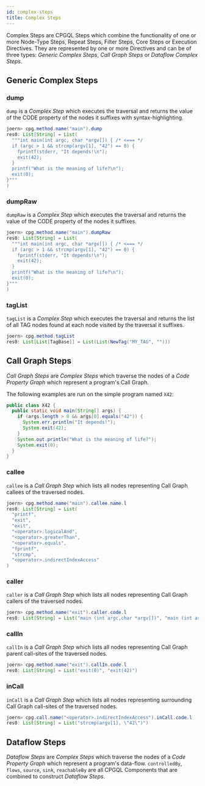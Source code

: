 ```yaml
---
id: complex-steps
title: Complex Steps
---
```


Complex Steps are CPGQL Steps which combine the functionality of one or more Node-Type Steps, Repeat Steps, Filter Steps, Core Steps or Execution Directives. They are represented by one or more Directives and can be of three types: _Generic Complex Steps_, _Call Graph Steps_ or _Dataflow Complex Steps_.


## Generic Complex Steps

### dump

`dump` is a _Complex Step_ which executes the traversal and returns the value of the CODE property of the nodes it suffixes with syntax-highlighting.

```java
joern> cpg.method.name("main").dump
res0: List[String] = List(
  """int main(int argc, char *argv[]) { /* <=== */
  if (argc > 1 && strcmp(argv[1], "42") == 0) {
    fprintf(stderr, "It depends!\n");
    exit(42);
  }
  printf("What is the meaning of life?\n");
  exit(0);
}"""
)
```

### dumpRaw


`dumpRaw` is a _Complex Step_ which executes the traversal and returns the value of the CODE property of the nodes it suffixes.

```java
joern> cpg.method.name("main").dumpRaw
res0: List[String] = List(
  """int main(int argc, char *argv[]) { /* <=== */
  if (argc > 1 && strcmp(argv[1], "42") == 0) {
    fprintf(stderr, "It depends!\n");
    exit(42);
  }
  printf("What is the meaning of life?\n");
  exit(0);
}"""
)
```

### tagList


`tagList` is a _Complex Step_ which executes the traversal and returns the list of all TAG nodes found at each node visited by the traversal it suffixes.

```java
joern> cpg.method.tagList 
res0: List[List[TagBase]] = List(List(NewTag("MY_TAG", "")))
```

## Call Graph Steps

_Call Graph Steps_ are _Complex Steps_ which traverse the nodes of a _Code Property Graph_ which represent a program's Call Graph.

The following examples are run on the simple program named `X42`:

```java
public class X42 {
  public static void main(String[] args) {
    if (args.length > 0 && args[0].equals("42")) {
      System.err.println("It depends!");
      System.exit(42);
    }
    System.out.println("What is the meaning of life?");
    System.exit(0);
  }
}
```

### callee

`callee` is a _Call Graph Step_ which lists all nodes representing Call Graph callees of the traversed nodes.

```java
joern> cpg.method.name("main").callee.name.l 
res0: List[String] = List(
  "printf",
  "exit",
  "exit",
  "<operator>.logicalAnd",
  "<operator>.greaterThan",
  "<operator>.equals",
  "fprintf",
  "strcmp",
  "<operator>.indirectIndexAccess"
)
```

### caller

`caller` is a _Call Graph Step_ which lists all nodes representing Call Graph callers of the traversed nodes.

```java
joern> cpg.method.name("exit").caller.code.l 
res0: List[String] = List("main (int argc,char *argv[])", "main (int argc,char *argv[])")
```

### callIn

`callIn` is a _Call Graph Step_ which lists all nodes representing Call Graph parent call-sites of the traversed nodes.

```java
joern> cpg.method.name("exit").callIn.code.l 
res0: List[String] = List("exit(0)", "exit(42)")
```

### inCall

`inCall` is a _Call Graph Step_ which lists all nodes representing surrounding Call Graph call-sites of the traversed nodes.

```java
joern> cpg.call.name("<operator>.indirectIndexAccess").inCall.code.l 
res0: List[String] = List("strcmp(argv[1], \"42\")")
```

## Dataflow Steps

_Dataflow Steps_ are _Complex Steps_ which traverse the nodes of a _Code Property Graph_ which represent a program's data-flow. `controlledBy`, `flows`, `source`, `sink`, `reachableBy` are all CPGQL Components that are combined to construct _Dataflow Steps_.

